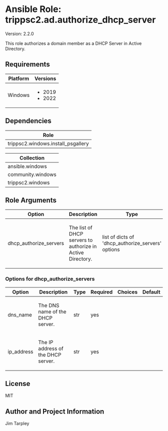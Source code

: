 <!-- BEGIN_ANSIBLE_DOCS -->

# Ansible Role: trippsc2.ad.authorize_dhcp_server
Version: 2.2.0

This role authorizes a domain member as a DHCP Server in Active Directory.

## Requirements

| Platform | Versions |
| -------- | -------- |
| Windows | <ul><li>2019</li><li>2022</li></ul> |

## Dependencies
| Role |
| ---- |
| trippsc2.windows.install_psgallery |

| Collection |
| ---------- |
| ansible.windows |
| community.windows |
| trippsc2.windows |

## Role Arguments
|Option|Description|Type|Required|Choices|Default|
|---|---|---|---|---|---|
| dhcp_authorize_servers | <p>The list of DHCP servers to authorize in Active Directory.</p> | list of dicts of 'dhcp_authorize_servers' options | yes |  |  |

### Options for dhcp_authorize_servers
|Option|Description|Type|Required|Choices|Default|
|---|---|---|---|---|---|
| dns_name | <p>The DNS name of the DHCP server.</p> | str | yes |  |  |
| ip_address | <p>The IP address of the DHCP server.</p> | str | yes |  |  |


## License
MIT

## Author and Project Information
Jim Tarpley
<!-- END_ANSIBLE_DOCS -->

